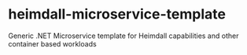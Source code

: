 # heimdall-microservice-template
Generic .NET Microservice template for Heimdall capabilities and other container based workloads
